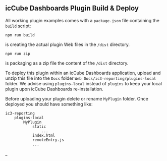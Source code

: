 ## icCube Dashboards Plugin Build & Deploy

All working plugin examples comes with a `package.json` file containing the `build` script:

    npm run build

is creating the actual plugin Web files in the `/dist` directory.

    npm run zip

is packaging as a zip file the content of the `/dist` directory.

To deploy this plugin within an icCube Dashboards application, upload and unzip this file into the `Docs`
folder `Web Docs/ic3-reporting/plugins-local` folder. We advise using `plugins-local` instead of `plugins`
to keep your local plugin upon icCube Dashboards re-installation.

Before uploading your plugin delete or rename `MyPlugin` folder. Once deployed you should have something like:

    ic3-reporting
        plugins-local
            MyPlugin
                static
                    ...
                index.html
                remoteEntry.js
                ...

_